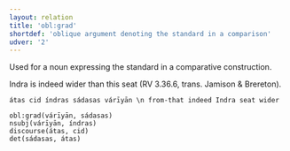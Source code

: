 ```yaml
---
layout: relation
title: 'obl:grad'
shortdef: 'oblique argument denoting the standard in a comparison'
udver: '2'
---
```


Used for a noun expressing the standard in a comparative construction.

Indra is indeed wider than this seat (RV 3.36.6, trans. Jamison & Brereton).
~~~ sdparse
átas cid índras sádasas várīyān \n from-that indeed Indra seat wider

obl:grad(várīyān, sádasas)
nsubj(várīyān, índras)
discourse(átas, cid)
det(sádasas, átas)

~~~
